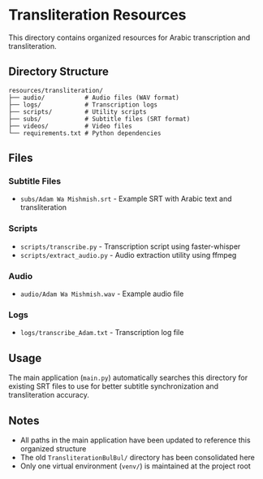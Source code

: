 # Transliteration Resources

This directory contains organized resources for Arabic transcription and transliteration.

## Directory Structure

```
resources/transliteration/
├── audio/           # Audio files (WAV format)
├── logs/            # Transcription logs
├── scripts/         # Utility scripts
├── subs/            # Subtitle files (SRT format)
├── videos/          # Video files
└── requirements.txt # Python dependencies
```

## Files

### Subtitle Files
- `subs/Adam Wa Mishmish.srt` - Example SRT with Arabic text and transliteration

### Scripts
- `scripts/transcribe.py` - Transcription script using faster-whisper
- `scripts/extract_audio.py` - Audio extraction utility using ffmpeg

### Audio
- `audio/Adam Wa Mishmish.wav` - Example audio file

### Logs
- `logs/transcribe_Adam.txt` - Transcription log file

## Usage

The main application (`main.py`) automatically searches this directory for existing SRT files to use for better subtitle synchronization and transliteration accuracy.

## Notes

- All paths in the main application have been updated to reference this organized structure
- The old `TransliterationBulBul/` directory has been consolidated here
- Only one virtual environment (`venv/`) is maintained at the project root
